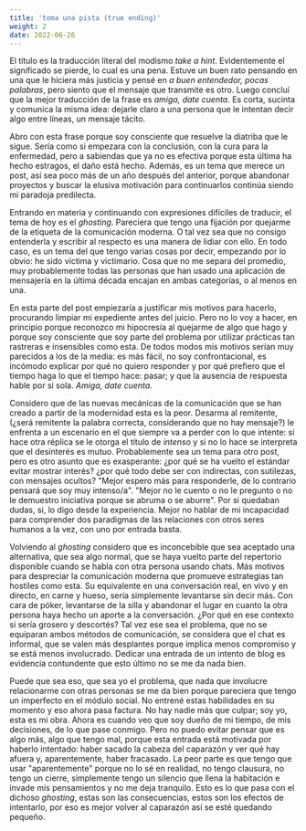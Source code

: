 ```yaml
---
title: 'toma una pista (true ending)'
weight: 2
date: 2022-06-26
---
```

El título es la traducción literal del modismo _take a hint_. Evidentemente el significado se pierde, lo cual es una pena. Estuve un buen rato pensando en una que le hiciera más justicia y pensé en _a buen entendedor, pocas palabras_, pero siento que el mensaje que transmite es otro. Luego concluí que la mejor traducción de la frase es _amiga, date cuenta_. Es corta, sucinta y comunica la misma idea: dejarle claro a una persona que le intentan decir algo entre líneas, un mensaje tácito. 

Abro con esta frase porque soy consciente que resuelve la diatriba que le sigue. Sería como si empezara con la conclusión, con la cura para la enfermedad, pero a sabiendas que ya no es efectiva porque esta última ha hecho estragos, el daño está hecho. Además, es un tema que merece un post, así sea poco más de un año después del anterior, porque abandonar proyectos y buscar la elusiva motivación para continuarlos continúa siendo mi paradoja predilecta.

Entrando en materia y continuando con expresiones difíciles de traducir, el tema de hoy es el _ghosting_. Pareciera que tengo una fijación por quejarme de la etiqueta de la comunicación moderna. O tal vez sea que no consigo entenderla y escribir al respecto es una manera de lidiar con ello. En todo caso, es un tema del que tengo varias cosas por decir, empezando por lo obvio: he sido víctima y victimario. Cosa que no me separa del promedio, muy probablemente todas las personas que han usado una aplicación de mensajería en la última década encajan en ambas categorías, o al menos en una.

En esta parte del post empiezaría a justificar mis motivos para hacerlo, procurando limpiar mi expediente antes del juicio. Pero no lo voy a hacer, en principio porque reconozco mi hipocresía al quejarme de algo que hago y porque soy consciente que soy parte del problema por utilizar prácticas tan rastreras e insensibles como esta. De todos modos mis motivos serían muy parecidos a los de la media: es más fácil, no soy confrontacional, es incómodo explicar por qué no quiero responder y por qué prefiero que el tiempo haga lo que el tiempo hace: pasar; y que la ausencia de respuesta hable por si sola. _Amiga, date cuenta._

Considero que de las nuevas mecánicas de la comunicación que se han creado a partir de la modernidad esta es la peor. Desarma al remitente, (¿será remitente la palabra correcta, considerando que no hay mensaje?) le enfrenta a un escenario en el que siempre va a perder con lo que intente: si hace otra réplica se le otorga el título de _intenso_ y si no lo hace se interpreta que el desinterés es mutuo. Probablemente sea un tema para otro post, pero es otro asunto que es exasperante: ¿por qué se ha vuelto el estándar evitar mostrar interés? ¿por qué todo debe ser con indirectas, con sutilezas, con mensajes ocultos? "Mejor espero más para responderle, de lo contrario pensará que soy muy intenso/a". "Mejor no le cuento o no le pregunto o no le demuestro iniciativa porque se abruma o se aburre". Por si quedaban dudas, si, lo digo desde la experiencia. Mejor no hablar de mi incapacidad para comprender dos paradigmas de las relaciones con otros seres humanos a la vez, con uno por entrada basta. 

Volviendo al _ghosting_ considero que es inconcebible que sea aceptado una alternativa, que sea algo normal, que se haya vuelto parte del repertorio disponible cuando se habla con otra persona usando chats. Más motivos para despreciar la comunicación moderna que promueve estrategias tan hostiles como esta. Su equivalente en una conversación real, en vivo y en directo, en carne y hueso, sería simplemente levantarse sin decir más. Con cara de póker, levantarse de la silla y abandonar el lugar en cuanto la otra persona haya hecho un aporte a la conversación. ¿Por qué en ese contexto si sería grosero y descortés? Tal vez ese sea el problema, que no se equiparan ambos métodos de comunicación, se considera que el chat es informal, que se valen más desplantes porque implica menos compromiso y se está menos involucrado. Dedicar una entrada de un intento de blog es evidencia contundente que esto último no se me da nada bien.

Puede que sea eso, que sea yo el problema, que nada que involucre relacionarme con otras personas se me da bien porque pareciera que tengo un imperfecto en el módulo social. No entrené estas habilidades en su momento y eso ahora pasa factura. No hay nadie más que culpar; soy yo, esta es mi obra. Ahora es cuando veo que soy dueño de mi tiempo, de mis decisiones, de lo que pase conmigo. Pero no puedo evitar pensar que es algo más, algo que tengo mal, porque esta entrada está motivada por haberlo intentado: haber sacado la cabeza del caparazón y ver qué hay afuera y, aparentemente, haber fracasado. La peor parte es que tengo que usar "aparentemente" porque no lo sé en realidad, no tengo clausura, no tengo un cierre, simplemente tengo un silencio que llena la habitación e invade mis pensamientos y no me deja tranquilo. Esto es lo que pasa con el dichoso _ghosting_, estas son las consecuencias, estos son los efectos de intentarlo, por eso es mejor volver al caparazón así se esté quedando pequeño. 
